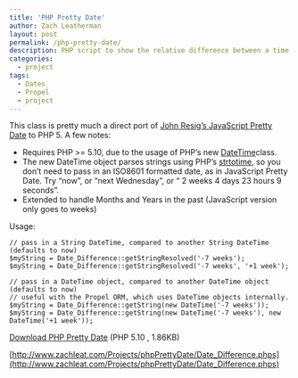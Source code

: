 ```yaml
---
title: 'PHP Pretty Date'
author: Zach Leatherman
layout: post
permalink: /php-pretty-date/
description: PHP script to show the relative difference between a time and now.
categories:
  - project
tags:
  - Dates
  - Propel
  - project
---
```


This class is pretty much a direct port of [John Resig’s JavaScript Pretty Date][1] to PHP 5. A few notes:

 [1]: http://ejohn.org/blog/javascript-pretty-date/

*   Requires PHP >= 5.10, due to the usage of PHP’s new [DateTime][2]class.
*   The new DateTime object parses strings using PHP’s [strtotime][3], so you don’t need to pass in an ISO8601 formatted date, as in JavaScript Pretty Date. Try “now”, or “next Wednesday”, or “ 2 weeks 4 days 23 hours 9 seconds”.
*   Extended to handle Months and Years in the past (JavaScript version only goes to weeks)

 [2]: http://us3.php.net/manual/en/function.date-create.php
 [3]: http://us3.php.net/manual/en/function.strtotime.php

Usage:

    // pass in a String DateTime, compared to another String DateTime (defaults to now)
    $myString = Date_Difference::getStringResolved('-7 weeks');
    $myString = Date_Difference::getStringResolved('-7 weeks', '+1 week');
     
    // pass in a DateTime object, compared to another DateTime object (defaults to now)
    // useful with the Propel ORM, which uses DateTime objects internally.
    $myString = Date_Difference::getString(new DateTime('-7 weeks'));
    $myString = Date_Difference::getString(new DateTime('-7 weeks'), new DateTime('+1 week'));

[Download PHP Pretty Date][4] (PHP 5.10 , 1.86KB)  

 [4]: http://www.zachleat.com/Projects/phpPrettyDate/Date_Difference.phps

[http://www.zachleat.com/Projects/phpPrettyDate/Date_Difference.phps](http://www.zachleat.com/Projects/phpPrettyDate/Date_Difference.phps)